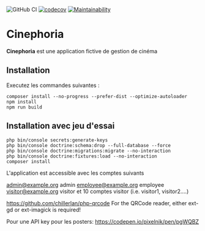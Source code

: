 ![GitHub CI](https://github.com/bbalet/web-ecf/actions/workflows/symfony.yml/badge.svg)
[![codecov](https://codecov.io/gh/bbalet/web-ecf/graph/badge.svg?token=JARJRZD07D)](https://codecov.io/gh/bbalet/web-ecf)
[![Maintainability](https://api.codeclimate.com/v1/badges/d319208984315580dace/maintainability)](https://codeclimate.com/github/bbalet/web-ecf/maintainability)

# Cinephoria

**Cinephoria** est une application fictive de gestion de cinéma

## Installation

Executez les commandes suivantes :

    composer install --no-progress --prefer-dist --optimize-autoloader
    npm install
    npm run build

## Installation avec jeu d'essai

    php bin/console secrets:generate-keys
    php bin/console doctrine:schema:drop --full-database --force
    php bin/console doctrine:migrations:migrate --no-interaction
    php bin/console doctrine:fixtures:load --no-interaction
    composer install

L'application est accessible avec les comptes suivants

admin@example.org   admin
employee@example.org   employee
visitor@example.org   visitor
et 10 comptes visitor (i.e. visitor1, visitor2....)

https://github.com/chillerlan/php-qrcode
For the QRCode reader, either ext-gd or ext-imagick is required!

Pour une API key pour les posters:
https://codepen.io/pixelnik/pen/pgWQBZ
